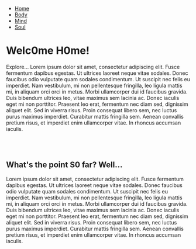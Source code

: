 <!DOCTYPE html>
<html lang="en" dir="ltr">
  <head>
    <meta charset="utf-8">
    <title>Alcatraz</title>
    <link rel="stylesheet" href="stylesheet.css">
  </head>
 <body>
  <div class="wrapper">
    <nav>
  		<ul>
  			<li><a href="index.html">Home</a></li>
  			<li><a href="body.html">Body</a></li>
  			<li><a href="mind.html">Mind</a></li>
  			<li><a href="soul.html">Soul</a></li>
  		</ul>
  	</nav>
    <h1 id="So cozy it's like you never left">Welc0me H0me!</h1>
      <div class="divider">
          <p>Explore... Lorem ipsum dolor sit amet, consectetur adipiscing elit. Fusce fermentum dapibus egestas. Ut ultrices laoreet neque vitae sodales. Donec faucibus odio vulputate quam sodales condimentum. Ut suscipit nec felis eu imperdiet. Nam vestibulum, mi non pellentesque fringilla, leo ligula mattis mi, in aliquam orci orci in metus. Morbi ullamcorper dui id faucibus gravida. Duis bibendum ultrices leo, vitae maximus sem lacinia ac. Donec iaculis eget mi non porttitor. Praesent leo erat, fermentum nec diam sed, dignissim aliquet elit. Sed in viverra risus. Proin consequat libero sem, nec luctus purus maximus imperdiet. Curabitur mattis fringilla sem. Aenean convallis pretium risus, et imperdiet enim ullamcorper vitae. In rhoncus accumsan iaculis.</p>
      </div>
  <div class="divider2"></div>
    <br></br>
  <h2>What's the point S0 far? Well... </h2>
    <div>
      <p class="T2">Lorem ipsum dolor sit amet, consectetur adipiscing elit. Fusce fermentum dapibus egestas. Ut ultrices laoreet neque vitae sodales. Donec faucibus odio vulputate quam sodales condimentum. Ut suscipit nec felis eu imperdiet. Nam vestibulum, mi non pellentesque fringilla, leo ligula mattis mi, in aliquam orci orci in metus. Morbi ullamcorper dui id faucibus gravida. Duis bibendum ultrices leo, vitae maximus sem lacinia ac. Donec iaculis eget mi non porttitor. Praesent leo erat, fermentum nec diam sed, dignissim aliquet elit. Sed in viverra risus. Proin consequat libero sem, nec luctus purus maximus imperdiet. Curabitur mattis fringilla sem. Aenean convallis pretium risus, et imperdiet enim ullamcorper vitae. In rhoncus accumsan iaculis.</p>
    </div>
	 
 <div>
<img src="user-images.githubusercontent.com/104372152/165375935-f649ea03-f705-45bb-bcf9-403bf65d782f.JPEG" alt="">
</div>


 </div>
</body>
</html>


